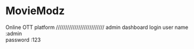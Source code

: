# MovieModz
Online OTT platform 
//////////////////////////
admin dashboard login
user name :admin   
password :123
